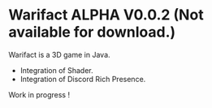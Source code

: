  Warifact ALPHA V0.0.2 (Not available for download.)
=====================================================

Warifact is a 3D game in Java.

- Integration of Shader.
- Integration of Discord Rich Presence.

Work in progress !
